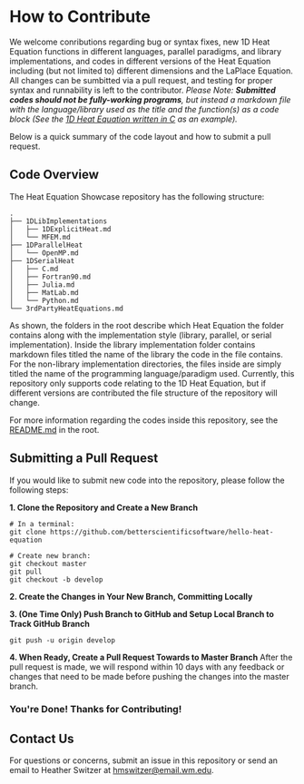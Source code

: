 # **How to Contribute**

We welcome conributions regarding bug or syntax fixes, new 1D Heat Equation functions in different languages, parallel paradigms, and library implementations, and codes in different versions of the Heat Equation including (but not limited to) different dimensions and the LaPlace Equation. All changes can be sumbitted via a pull request, and testing for proper syntax and runnability is left to the contributor. *Please Note: **Submitted codes should not be fully-working programs**, but instead a markdown file with the language/library used as the title and the function(s) as a code block (See the [1D Heat Equation written in C](https://github.com/betterscientificsoftware/hello-heat-equation/blob/master/1DSerialHeat/C.md) as an example).*

Below is a quick summary of the code layout and how to submit a pull request.

## Code Overview
The Heat Equation Showcase repository has the following structure:
  ```
  .
  ├── 1DLibImplementations
  │   ├── 1DExplicitHeat.md
  │   └── MFEM.md
  ├── 1DParallelHeat
  │   └── OpenMP.md
  ├── 1DSerialHeat
  │   ├── C.md
  │   ├── Fortran90.md
  │   ├── Julia.md
  │   ├── MatLab.md
  │   └── Python.md
  └── 3rdPartyHeatEquations.md
  ```
  
As shown, the folders in the root describe which Heat Equation the folder contains along with the implementation style (library, parallel, or serial implementation). Inside the library implementation folder contains markdown files titled the name of the library the code in the file contains. For the non-library implementation directories, the files inside are simply titled the name of the programming language/paradigm used. Currently, this repository only supports code relating to the 1D Heat Equation, but if different versions are contributed the file structure of the repository will change. 

For more information regarding the codes inside this repository, see the [README.md](https://github.com/betterscientificsoftware/hello-heat-equation/blob/master/README.md) in the root.

## Submitting a Pull Request
If you would like to submit new code into the repository, please follow the following steps:

**1. Clone the Repository and Create a New Branch**
```
# In a terminal:
git clone https://github.com/betterscientificsoftware/hello-heat-equation

# Create new branch:
git checkout master
git pull
git checkout -b develop
```

**2. Create the Changes in Your New Branch, Committing Locally**

**3. (One Time Only) Push Branch to GitHub and Setup Local Branch to Track GitHub Branch**
```
git push -u origin develop
```

**4. When Ready, Create a Pull Request Towards to Master Branch**
After the pull request is made, we will respond within 10 days with any feedback or changes that need to be made before pushing the changes into the master branch.

### You're Done! Thanks for Contributing!

## Contact Us
For questions or concerns, submit an issue in this repository or send an email to Heather Switzer at hmswitzer@email.wm.edu.

